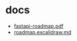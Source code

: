# docs

- [fastapi-roadmap.pdf](fastapi-roadmap.pdf)
- [roadmap.excalidraw.md](roadmap.excalidraw.md)